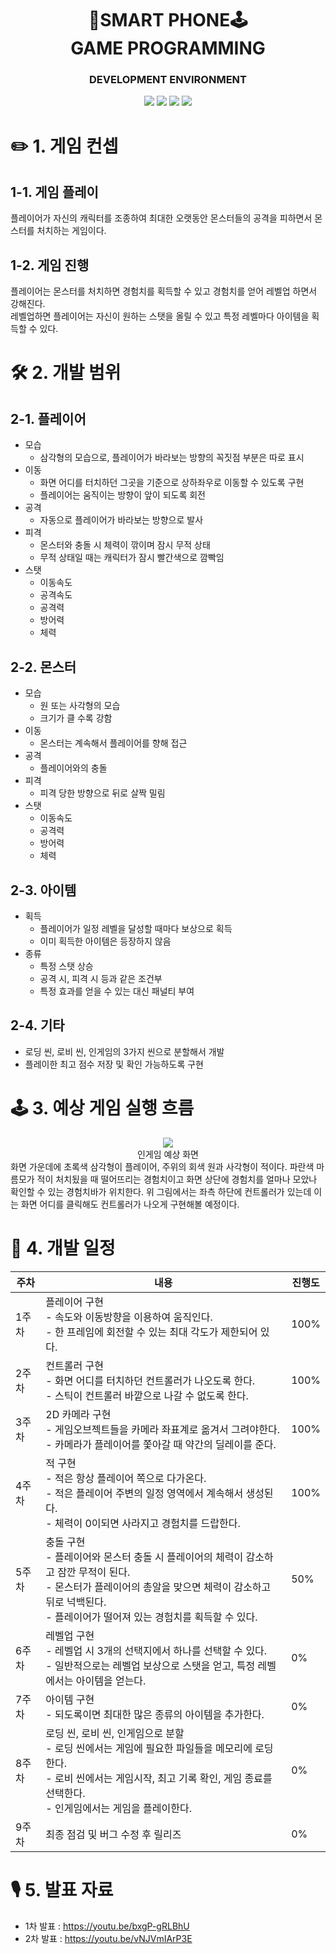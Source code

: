 <div align="center">
    <h1>📱SMART PHONE🕹️<br>GAME PROGRAMMING</h1>
    <h3>DEVELOPMENT ENVIRONMENT</h3>
    <img src="https://img.shields.io/badge/Java-007396?style={flat}&logo=Java&logoColor=white"/>
    <img src="https://img.shields.io/badge/Android Studio-3DDC84?style={flat}&logo=AndroidStudio&logoColor=white"/>
    <img src="https://img.shields.io/badge/Github-181717?style={flat}&logo=github&logoColor=white"/>
    <img src="https://img.shields.io/badge/SourceTree-0052CC?style={flat}&logo=sourcetree&logoColor=white"/>
</div>

# ✏️ 1. 게임 컨셉
## 1-1. 게임 플레이
플레이어가 자신의 캐릭터를 조종하여 최대한 오랫동안 몬스터들의 공격을 피하면서 몬스터를 처치하는 게임이다.<br>

## 1-2. 게임 진행
플레이어는 몬스터를 처치하면 경험치를 획득할 수 있고 경험치를 얻어 레벨업 하면서 강해진다.<br>
레벨업하면 플레이어는 자신이 원하는 스탯을 올릴 수 있고 특정 레벨마다 아이템을 획득할 수 있다.

# 🛠️ 2. 개발 범위
## 2-1. 플레이어
- 모습
  - 삼각형의 모습으로, 플레이어가 바라보는 방향의 꼭짓점 부분은 따로 표시
- 이동
  - 화면 어디를 터치하던 그곳을 기준으로 상하좌우로 이동할 수 있도록 구현
  - 플레이어는 움직이는 방향이 앞이 되도록 회전
- 공격
  - 자동으로 플레이어가 바라보는 방향으로 발사
- 피격
  - 몬스터와 충돌 시 체력이 깎이며 잠시 무적 상태
  - 무적 상태일 때는 캐릭터가 잠시 빨간색으로 깜빡임
- 스탯
  - 이동속도
  - 공격속도
  - 공격력
  - 방어력
  - 체력
## 2-2. 몬스터
- 모습
  - 원 또는 사각형의 모습
  - 크기가 클 수록 강함
- 이동
  - 몬스터는 계속해서 플레이어를 향해 접근
- 공격
  - 플레이어와의 충돌
- 피격
  - 피격 당한 방향으로 뒤로 살짝 밀림
- 스탯
  - 이동속도
  - 공격력
  - 방어력
  - 체력
## 2-3. 아이템
- 획득
  - 플레이어가 일정 레벨을 달성할 때마다 보상으로 획득
  - 이미 획득한 아이템은 등장하지 않음
- 종류
  - 특정 스탯 상승
  - 공격 시, 피격 시 등과 같은 조건부
  - 특정 효과를 얻을 수 있는 대신 패널티 부여
## 2-4. 기타
- 로딩 씬, 로비 씬, 인게임의 3가지 씬으로 분할해서 개발
- 플레이한 최고 점수 저장 및 확인 가능하도록 구현

# 🕹️ 3. 예상 게임 실행 흐름
<div align="center">
  <img src="https://user-images.githubusercontent.com/34495921/160270372-8a4b68a5-30b1-4b51-956a-f8e8e545da65.png"><br>
  인게임 예상 화면
</div>
화면 가운데에 초록색 삼각형이 플레이어, 주위의 회색 원과 사각형이 적이다. 파란색 마름모가 적이 처치됬을 때 떨어뜨리는 경험치이고 화면 상단에 경험치를 얼마나 모았나 확인할 수 있는 경험치바가 위치한다. 위 그림에서는 좌측 하단에 컨트롤러가 있는데 이는 화면 어디를 클릭해도 컨트롤러가 나오게 구현해볼 예정이다.

# 📅 4. 개발 일정
| 주차 | 내용 | 진행도 |
|--|--|--|
| 1주차 | 플레이어 구현<br> - 속도와 이동방향을 이용하여 움직인다. <br> - 한 프레임에 회전할 수 있는 최대 각도가 제한되어 있다.  | 100% |
| 2주차 | 컨트롤러 구현<br> - 화면 어디를 터치하던 컨트롤러가 나오도록 한다.<br> - 스틱이 컨트롤러 바깥으로 나갈 수 없도록 한다. | 100% |
| 3주차 | 2D 카메라 구현<br> - 게임오브젝트들을 카메라 좌표계로 옮겨서 그려야한다.<br>- 카메라가 플레이어를 쫓아갈 때 약간의 딜레이를 준다. | 100%
| 4주차 | 적 구현<br> - 적은 항상 플레이어 쪽으로 다가온다.<br> - 적은 플레이어 주변의 일정 영역에서 계속해서 생성된다.<br> - 체력이 0이되면 사라지고 경험치를 드랍한다. | 100%
| 5주차 | 충돌 구현<br> - 플레이어와 몬스터 충돌 시 플레이어의 체력이 감소하고 잠깐 무적이 된다.<br> - 몬스터가 플레이어의 총알을 맞으면 체력이 감소하고 뒤로 넉백된다.<br> - 플레이어가 떨어져 있는 경험치를 획득할 수 있다. | 50% |
| 6주차 | 레벨업 구현<br> - 레벨업 시 3개의 선택지에서 하나를 선택할 수 있다. <br> - 일반적으로는 레벨업 보상으로 스탯을 얻고, 특정 레벨에서는 아이템을 얻는다. | 0% |
| 7주차 | 아이템 구현<br> - 되도록이면 최대한 많은 종류의 아이템을 추가한다. | 0% |
| 8주차 | 로딩 씬, 로비 씬, 인게임으로 분할<br> - 로딩 씬에서는 게임에 필요한 파일들을 메모리에 로딩한다.<br> - 로비 씬에서는 게임시작, 최고 기록 확인, 게임 종료를 선택한다.<br> - 인게임에서는 게임을 플레이한다. | 0% |
| 9주차 | 최종 점검 및 버그 수정 후 릴리즈 | 0% |

# 🎙️ 5. 발표 자료
- 1차 발표 : https://youtu.be/bxgP-gRLBhU
- 2차 발표 : https://youtu.be/vNJVmIArP3E